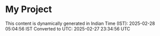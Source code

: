 # My Project

This content is dynamically generated in Indian Time (IST): 2025-02-28 05:04:56 IST
Converted to UTC: 2025-02-27 23:34:56 UTC
